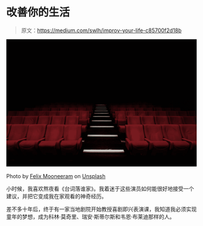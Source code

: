 # 改善你的生活

> 原文：<https://medium.com/swlh/improv-your-life-c85700f2d18b>

![](img/7e90e62f24f28c1d9584bc9c12140523.png)

Photo by [Felix Mooneeram](https://unsplash.com/@felixmooneeram?utm_source=medium&utm_medium=referral) on [Unsplash](https://unsplash.com?utm_source=medium&utm_medium=referral)

小时候，我喜欢熬夜看《台词落谁家》。我着迷于这些演员如何能很好地接受一个建议，并把它变成我在家观看的神奇经历。

差不多十年后，终于有一家当地剧院开始教授喜剧即兴表演课，我知道我必须实现童年的梦想，成为科林·莫奇里、瑞安·斯蒂尔斯和韦恩·布莱迪那样的人。